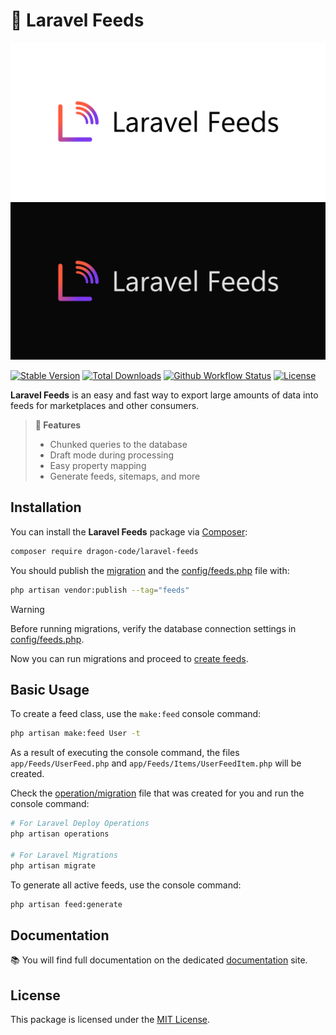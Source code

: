 # 📃 Laravel Feeds

![the dragon code laravel feeds](docs/images/social-logo.png#gh-light-mode-only)
![the dragon code laravel feeds](docs/images/social-logo_dark.png#gh-dark-mode-only)

[![Stable Version][badge_stable]][link_packagist]
[![Total Downloads][badge_downloads]][link_packagist]
[![Github Workflow Status][badge_build]][link_build]
[![License][badge_license]][link_license]

**Laravel Feeds** is an easy and fast way to export large amounts of data into feeds for marketplaces and other
consumers.

> **🌟 Features**
>
> - Chunked queries to the database
> - Draft mode during processing
> - Easy property mapping
> - Generate feeds, sitemaps, and more

## Installation

You can install the **Laravel Feeds** package via [Composer](https://getcomposer.org):

```Bash
composer require dragon-code/laravel-feeds
```

You should publish the [migration](database/migrations/2025_09_01_231655_create_feeds_table.php) and
the [config/feeds.php](config/feeds.php) file with:

```bash
php artisan vendor:publish --tag="feeds"
```

> [!WARNING]
>
> Before running migrations, verify the database connection settings in [config/feeds.php](config/feeds.php).

Now you can run migrations and proceed to [create feeds](https://feeds.dragon-code.pro/create-feeds.html).

## Basic Usage

To create a feed class, use the `make:feed` console command:

```bash
php artisan make:feed User -t
```

As a result of executing the console command, the files `app/Feeds/UserFeed.php` and `app/Feeds/Items/UserFeedItem.php`
will be created.

Check the [operation/migration](https://feeds.dragon-code.pro/create-feeds.html) file that was created for you and run
the console command:

```bash
# For Laravel Deploy Operations
php artisan operations

# For Laravel Migrations
php artisan migrate
```

To generate all active feeds, use the console command:

```bash
php artisan feed:generate
```

## Documentation

📚 You will find full documentation on the dedicated [documentation](https://feeds.dragon-code.pro) site.

## License

This package is licensed under the [MIT License](LICENSE).


[badge_build]:          https://img.shields.io/github/actions/workflow/status/TheDragonCode/laravel-feeds/tests.yml?style=flat-square

[badge_downloads]:      https://img.shields.io/packagist/dt/dragon-code/laravel-feeds.svg?style=flat-square

[badge_license]:        https://img.shields.io/packagist/l/dragon-code/laravel-feeds.svg?style=flat-square

[badge_stable]:         https://img.shields.io/github/v/release/TheDragonCode/laravel-feeds?label=packagist&style=flat-square

[link_build]:           https://github.com/TheDragonCode/laravel-feeds/actions

[link_license]:         LICENSE

[link_packagist]:       https://packagist.org/packages/dragon-code/laravel-feeds

[link_website]:         https://deploy-operations.dragon-code.pro
